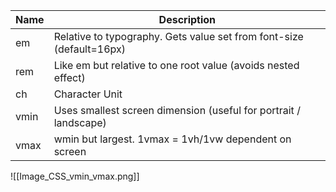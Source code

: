 | Name | Description |
| --- | --- |
| em | Relative to typography. Gets value set from font-size (default=16px) |
| rem | Like em but relative to one root value (avoids nested effect)|
| ch | Character Unit |
| vmin | Uses smallest screen dimension (useful for portrait / landscape) |
| vmax | wmin but largest. 1vmax = 1vh/1vw dependent on screen |

![[Image_CSS_vmin_vmax.png]]